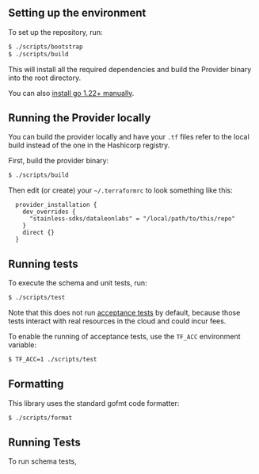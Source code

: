 ## Setting up the environment

To set up the repository, run:

```sh
$ ./scripts/bootstrap
$ ./scripts/build
```

This will install all the required dependencies and build the Provider binary into the root directory.

You can also [install go 1.22+ manually](https://go.dev/doc/install).

## Running the Provider locally

You can build the provider locally and have your `.tf` files refer to the local build instead of the one in the Hashicorp registry.

First, build the provider binary:

```sh
$ ./scripts/build
```

Then edit (or create) your `~/.terraformrc` to look something like this:

```hcl
  provider_installation {
    dev_overrides {
      "stainless-sdks/dataleonlabs" = "/local/path/to/this/repo"
    }
    direct {}
  }
```

## Running tests

To execute the schema and unit tests, run:

```sh
$ ./scripts/test
```

Note that this does not run [acceptance tests](https://developer.hashicorp.com/terraform/plugin/framework/acctests) by default, because
those tests interact with real resources in the cloud and could incur fees.

To enable the running of acceptance tests, use the `TF_ACC` environment variable:

```sh
$ TF_ACC=1 ./scripts/test
```

## Formatting

This library uses the standard gofmt code formatter:

```sh
$ ./scripts/format
```

## Running Tests

To run schema tests,
